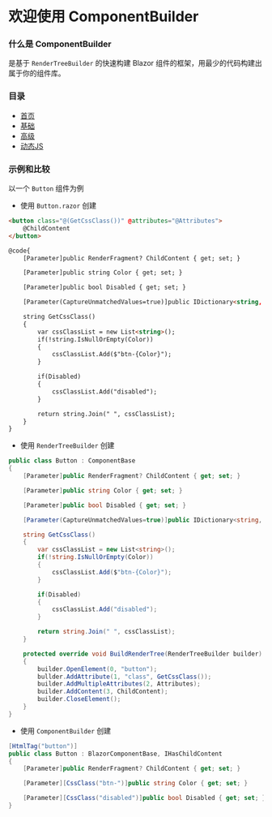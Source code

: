 # 欢迎使用 ComponentBuilder 

### 什么是 ComponentBuilder
是基于 `RenderTreeBuilder` 的快速构建 Blazor 组件的框架，用最少的代码构建出属于你的组件库。

### 目录
* [首页](readme.md)
* [基础](basic/readme.md)
* [高级](advance/readme.md)
* [动态JS](basic/dynamicJS.md)


### 示例和比较

以一个 `Button` 组件为例

* 使用 `Button.razor` 创建
```html
<button class="@(GetCssClass())" @attributes="@Attributes">
    @ChildContent
</button>

@code{
    [Parameter]public RenderFragment? ChildContent { get; set; }

    [Parameter]public string Color { get; set; }

    [Parameter]public bool Disabled { get; set; }

    [Parameter(CaptureUnmatchedValues=true)]public IDictionary<string, object> Attributes { get; set; }

    string GetCssClass()
    {
        var cssClassList = new List<string>();
        if(!string.IsNullOrEmpty(Color))
        {
            cssClassList.Add($"btn-{Color}");
        }

        if(Disabled)
        {
            cssClassList.Add("disabled");
        }

        return string.Join(" ", cssClassList);
    }
}
```
* 使用 `RenderTreeBuilder` 创建
```csharp
public class Button : ComponentBase
{
    [Parameter]public RenderFragment? ChildContent { get; set; }

    [Parameter]public string Color { get; set; }

    [Parameter]public bool Disabled { get; set; }

    [Parameter(CaptureUnmatchedValues=true)]public IDictionary<string, object> Attributes { get; set; }

    string GetCssClass()
    {
        var cssClassList = new List<string>();
        if(!string.IsNullOrEmpty(Color))
        {
            cssClassList.Add($"btn-{Color}");
        }

        if(Disabled)
        {
            cssClassList.Add("disabled");
        }

        return string.Join(" ", cssClassList);
    }

    protected override void BuildRenderTree(RenderTreeBuilder builder)
    {
        builder.OpenElement(0, "button");
        bullder.AddAttribute(1, "class", GetCssClass());
        builder.AddMultipleAttributes(2, Attributes);
        builder.AddContent(3, ChildContent);
        builder.CloseElement();
    }
}
```
* 使用 `ComponentBuilder` 创建

```csharp
[HtmlTag("button")]
public class Button : BlazorComponentBase, IHasChildContent
{
    [Parameter]public RenderFragment? ChildContent { get; set; }

    [Parameter][CssClass("btn-")]public string Color { get; set; }

    [Parameter][CssClass("disabled")]public bool Disabled { get; set; }
}
```
